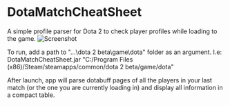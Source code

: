 # DotaMatchCheatSheet

A simple profile parser for Dota 2 to check player profiles while loading to the game.
![Screenshot](https://pp.vk.me/c837530/v837530966/ee40/_pN5bS2se98.jpg)

To run, add a path to "...\dota 2 beta\game\dota" folder as an argument. I.e:
  DotaMatchCheatSheet.jar "C:/Program Files (x86)/Steam/steamapps/common/dota 2 beta/game/dota"
  
After launch, app will parse dotabuff pages of all the players in your last match (or the one you are currently loading in) and display all information in a compact table.
